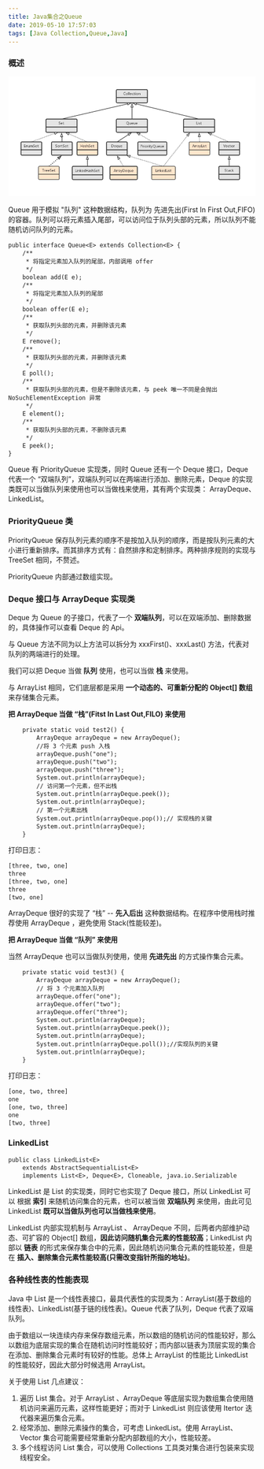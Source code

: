 ```yaml
---
title: Java集合之Queue
date: 2019-05-10 17:57:03
tags: [Java Collection,Queue,Java]
---
```

### 概述

![List、Set、Queue](/../images/2019_05_09_01.jpg)

Queue 用于模拟 "队列" 这种数据结构，队列为 先进先出(First In First Out,FIFO) 的容器。队列可以将元素插入尾部，可以访问位于队列头部的元素，所以队列不能随机访问队列的元素。

```
public interface Queue<E> extends Collection<E> {
    /**
     * 将指定元素加入队列的尾部，内部调用 offer
     */
    boolean add(E e);
    /**
     * 将指定元素加入队列的尾部
     */
    boolean offer(E e);
    /**
     * 获取队列头部的元素，并删除该元素
     */
    E remove();
    /**
     * 获取队列头部的元素，并删除该元素
     */
    E poll();
    /**
     * 获取队列头部的元素，但是不删除该元素，与 peek 唯一不同是会抛出 NoSuchElementException 异常
     */    
    E element();
    /**
     * 获取队列头部的元素，不删除该元素
     */
    E peek();
}

```

Queue 有 PriorityQueue 实现类，同时 Queue 还有一个 Deque 接口，Deque 代表一个 “双端队列”，双端队列可以在两端进行添加、删除元素，Deque 的实现类既可以当做队列来使用也可以当做栈来使用，其有两个实现类： ArrayDeque、LinkedList。



### PriorityQueue 类

PriorityQueue 保存队列元素的顺序不是按加入队列的顺序，而是按队列元素的大小进行重新排序。而其排序方式有：自然排序和定制排序。两种排序规则的实现与 TreeSet 相同，不赘述。

PriorityQueue 内部通过数组实现。


### Deque 接口与 ArrayDeque 实现类

Deque 为 Queue 的子接口，代表了一个 **双端队列**，可以在双端添加、删除数据的，具体操作可以查看 Deque 的 Api。

与 Queue 方法不同为以上方法可以拆分为 xxxFirst()、xxxLast() 方法，代表对队列的两端进行的处理。

我们可以把 Deque 当做 **队列** 使用，也可以当做 **栈** 来使用。


与 ArrayList 相同，它们底层都是采用 **一个动态的、可重新分配的 Object[] 数组** 来存储集合元素。

**把 ArrayDeque 当做 “栈”(Fitst In Last Out,FILO) 来使用**
```
    private static void test2() {
        ArrayDeque arrayDeque = new ArrayDeque();
        //将 3 个元素 push 入栈
        arrayDeque.push("one");
        arrayDeque.push("two");
        arrayDeque.push("three");
        System.out.println(arrayDeque);
        // 访问第一个元素，但不出栈
        System.out.println(arrayDeque.peek());
        System.out.println(arrayDeque);
        // 第一个元素出栈
        System.out.println(arrayDeque.pop());// 实现栈的关键
        System.out.println(arrayDeque);
    }
```

打印日志：

```
[three, two, one]
three
[three, two, one]
three
[two, one]
```

ArrayDeque 很好的实现了 “栈” -- **先入后出** 这种数据结构。在程序中使用栈时推荐使用 ArrayDeque ，避免使用 Stack(性能较差)。

**把 ArrayDeque 当做 “队列” 来使用**

当然 ArrayDeque 也可以当做队列使用，使用 **先进先出** 的方式操作集合元素。

```
    private static void test3() {
        ArrayDeque arrayDeque = new ArrayDeque();
        // 将 3 个元素加入队列
        arrayDeque.offer("one");
        arrayDeque.offer("two");
        arrayDeque.offer("three");
        System.out.println(arrayDeque);
        System.out.println(arrayDeque.peek());
        System.out.println(arrayDeque);
        System.out.println(arrayDeque.poll());//实现队列的关键
        System.out.println(arrayDeque);
    }
```
打印日志：
```
[one, two, three]
one
[one, two, three]
one
[two, three]
```

### LinkedList


```
public class LinkedList<E>
    extends AbstractSequentialList<E>
    implements List<E>, Deque<E>, Cloneable, java.io.Serializable
```

LinkedList 是 List 的实现类，同时它也实现了 Deque 接口，所以 LinkedList 可以 根据 **索引** 来随机访问集合的元素，也可以被当做 **双端队列** 来使用，由此可见 LinkedList **既可以当做队列也可以当做栈来使用**。

LinkedList 内部实现机制与 ArrayList 、 ArrayDeque 不同，后两者内部维护动态、可扩容的 Object[] 数组，**因此访问随机集合元素的性能较高**；LinkedList 内部以 **链表** 的形式来保存集合中的元素，因此随机访问集合元素的性能较差，但是在 **插入、删除集合元素性能较高(只需改变指针所指的地址)**。


### 各种线性表的性能表现

Java 中 List 是一个线性表接口，最具代表性的实现类为：ArrayList(基于数组的线性表)、LinkedList(基于链的线性表)。Queue 代表了队列，Deque 代表了双端队列。

由于数组以一块连续内存来保存数组元素，所以数组的随机访问的性能较好，那么以数组为底层实现的集合在随机访问时性能较好；而内部以链表为顶层实现的集合在添加、删除集合元素时有较好的性能。总体上 ArrayList 的性能比 LinkedList 的性能较好，因此大部分时候选用 ArrayList。

关于使用 List 几点建议：
1. 遍历 List 集合。对于 ArrayList 、ArrayDeque 等底层实现为数组集合使用随机访问来遍历元素，这样性能更好；而对于 LinkedList 则应该使用 Itertor 迭代器来遍历集合元素。
2. 经常添加、删除元素操作的集合，可考虑 LinkedList。使用 ArrayList、Vector 集合可能需要经常重新分配内部数组的大小，性能较差。
3. 多个线程访问 List 集合，可以使用 Collections 工具类对集合进行包装来实现线程安全。

